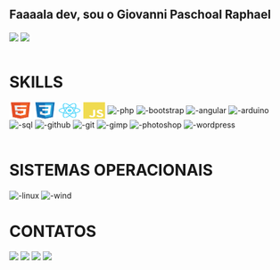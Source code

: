 ## Faaaala dev,  sou o Giovanni Paschoal Raphael 

<div>
  
  <img  align="center"  height="190em" src="https://github-readme-stats.vercel.app/api?username=giovannipaschoalraphael&show_icons=true&theme=great-gatsby&include_all_commits=true&count_private=true"/>

<img align="center" height="190em" src="https://github-readme-stats.vercel.app/api/top-langs/?username=giovannipaschoalraphael&layout=compact&langs_count=16&theme=great-gatsby"/>

</div>


<div style="display: inline_block"><br>
<h1>SKILLS</h1>
  
  <img align="center" alt="-HTML" height="30" width="40" src="https://raw.githubusercontent.com/devicons/devicon/master/icons/html5/html5-original.svg">
  <img align="center" alt="-CSS" height="30" width="40" src="https://raw.githubusercontent.com/devicons/devicon/master/icons/css3/css3-original.svg">
  <img align="center" alt="-React" height="30" width="40" src="https://raw.githubusercontent.com/devicons/devicon/master/icons/react/react-original.svg">
  <img align="center" alt="-Js" height="30" width="40" src="https://raw.githubusercontent.com/devicons/devicon/master/icons/javascript/javascript-plain.svg">
  <img align="center" alt="-php" height="50" width="50"src="https://cdn.jsdelivr.net/gh/devicons/devicon/icons/php/php-original.svg">
  <img align="center" alt="-bootstrap" height="40" width="40"src="https://cdn.jsdelivr.net/gh/devicons/devicon/icons/bootstrap/bootstrap-plain-wordmark.svg" />
  <img align="center" alt="-angular" height="40" width="40"src="https://cdn.jsdelivr.net/gh/devicons/devicon/icons/angularjs/angularjs-original.svg" />
  <img align="center" alt="-arduino" height="40" width="40"src="https://cdn.jsdelivr.net/gh/devicons/devicon/icons/arduino/arduino-original-wordmark.svg" />
  <img align="center" alt="-sql" height="60" width="60"src="https://cdn.jsdelivr.net/gh/devicons/devicon/icons/mysql/mysql-original-wordmark.svg" />
  <img  align="center" alt="-github" height="60" width="60"src="https://cdn.jsdelivr.net/gh/devicons/devicon/icons/github/github-original.svg" />
  <img  align="center" alt="-git" height="60" width="60"src="https://cdn.jsdelivr.net/gh/devicons/devicon/icons/git/git-plain-wordmark.svg" />
  <img  align="center" alt="-gimp" height="60" width="60"src="https://cdn.jsdelivr.net/gh/devicons/devicon/icons/gimp/gimp-original-wordmark.svg" />
  <img  align="center" alt="-photoshop" height="60" width="60"src="https://cdn.jsdelivr.net/gh/devicons/devicon/icons/photoshop/photoshop-plain.svg" />
  <img  align="center" alt="-wordpress" height="60" width="60"src="https://cdn.jsdelivr.net/gh/devicons/devicon/icons/wordpress/wordpress-original.svg" />

  
</div>

<div style="display: inline_block"><br>
<h1>SISTEMAS OPERACIONAIS </h1>
  
  <img align="center" alt="-linux" height="60" width="60" src="https://cdn.jsdelivr.net/gh/devicons/devicon/icons/linux/linux-original.svg" />
  <img align="center" alt="-wind" height="50" width="60" src="https://cdn.jsdelivr.net/gh/devicons/devicon/icons/windows8/windows8-original.svg" />
 

</div>
  
  ##
 
<div> 
<H1>CONTATOS</H1>
  
  <a href="https://www.instagram.com/_giovanniraphael/" target="_blank"><img src="https://img.shields.io/badge/-Instagram-%23E4405F?style=for-the-badge&logo=instagram&logoColor=white" target="_blank"></a> <a href = "mailto:giovanni_paschoal@outlook.com"><img src="https://img.shields.io/badge/Microsoft_Outlook-0078D4?style=for-the-badge&logo=microsoft-outlook&logoColor=whi"></a> <a href = "mailto:giovanniraphael1997@gmail.com
"><img src="https://img.shields.io/badge/-Gmail-%23333?style=for-the-badge&logo=gmail&logoColor=white" target="_blank"></a> <a href="https://www.linkedin.com/in/giovanni-paschoal-raphael-29919912a/" target="_blank"><img src="https://img.shields.io/badge/-LinkedIn-%230077B5?style=for-the-badge&logo=linkedin&logoColor=white" target="_blank"></a> 
  
</div>







